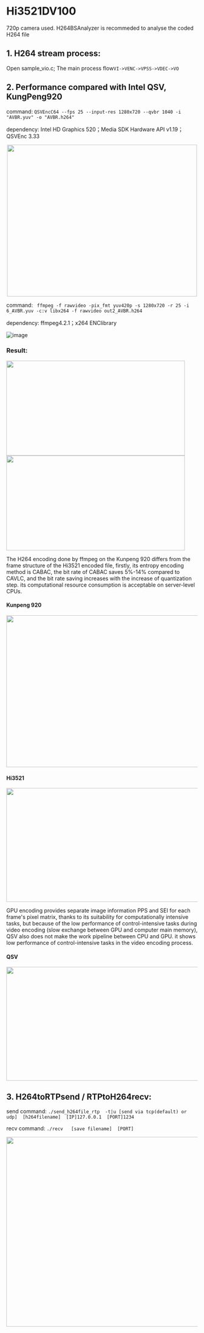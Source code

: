 # Hi3521DV100
720p camera used. H264BSAnalyzer is recommeded to analyse the coded H264 file

## **1. H264 stream process:**
Open sample_vio.c;
The main process flow```VI->VENC->VPSS->VDEC->VO```

## **2. Performance compared with Intel QSV, KungPeng920**
 command:
 ```QSVEncC64 --fps 25 --input-res 1280x720 --qvbr 1040 -i "AVBR.yuv" -o "AVBR.h264" ```
 
 dependency: Intel HD Graphics 520；Media SDK Hardware API v1.19；QSVEnc 3.33

<div align=center><img src="https://github.com/zdszx/Hi3521DV100-/blob/master/IMAGE/QSV.png" width="500" height="400" /></div>

 command:
 ``` ffmpeg -f rawvideo -pix_fmt yuv420p -s 1280x720 -r 25 -i 6_AVBR.yuv -c:v libx264 -f rawvideo out2_AVBR.h264```
 
 dependency: ffmpeg4.2.1；x264 ENClibrary
 
![image](https://github.com/zdszx/Hi3521DV100-/blob/master/IMAGE/kp920.png)
 
### Result:
<img src="https://github.com/zdszx/Hi3521DV100-/blob/master/IMAGE/3.png" width="470" height="250" /><img src="https://github.com/zdszx/Hi3521DV100-/blob/master/IMAGE/4.png" width="470" height="250" />

The H264 encoding done by ffmpeg on the Kunpeng 920 differs from the frame structure of the Hi3521 encoded file, firstly, its entropy encoding method is CABAC, the bit rate of CABAC saves 5%-14% compared to CAVLC, and the bit rate saving increases with the increase of quantization step. its computational resource consumption is acceptable on server-level CPUs.
     
#### Kunpeng 920
<div align=center><img src="https://github.com/zdszx/Hi3521DV100-/blob/master/IMAGE/Kunpeng 920.png" width="600" height="400" /></div>
    
#### Hi3521
<div align=center><img src="https://github.com/zdszx/Hi3521DV100-/blob/master/IMAGE/Hi3521.png" width="600" height="300" /></div>

GPU encoding provides separate image information PPS and SEI for each frame's pixel matrix, thanks to its suitability for computationally intensive tasks, but because of the low performance of control-intensive tasks during video encoding (slow exchange between GPU and computer main memory), QSV also does not make the work pipeline between CPU and GPU. it shows low performance of control-intensive tasks in the video encoding process.
    
#### QSV
<div align=center><img src="https://github.com/zdszx/Hi3521DV100-/blob/master/IMAGE/QSVana.png" width="600" height="300" /></div>



## **3. H264toRTPsend / RTPtoH264recv:**

send command:
```./send_h264file_rtp  -t|u [send via tcp(default) or udp]  [h264filename]  [IP]127.0.0.1  [PORT]1234```

recv command:
```./recv   [save filename]  [PORT]```


<div align=center><img src="https://github.com/zdszx/Hi3521DV100-/blob/master/IMAGE/1.png" width="700" height="500" /></div>

